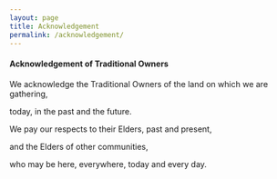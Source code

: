 ```yaml
---
layout: page
title: Acknowledgement
permalink: /acknowledgement/
---
```

<h4>Acknowledgement of Traditional Owners</h4>

<p>We acknowledge the Traditional Owners of the land on which we are gathering,</p>

<p>today, in the past and the future.</p>

<p></p>

<p>We pay our respects to their Elders, past and present,</P>

<p>and the Elders of other communities,</p>

<p>who may be here, everywhere, today and every day.</p>
